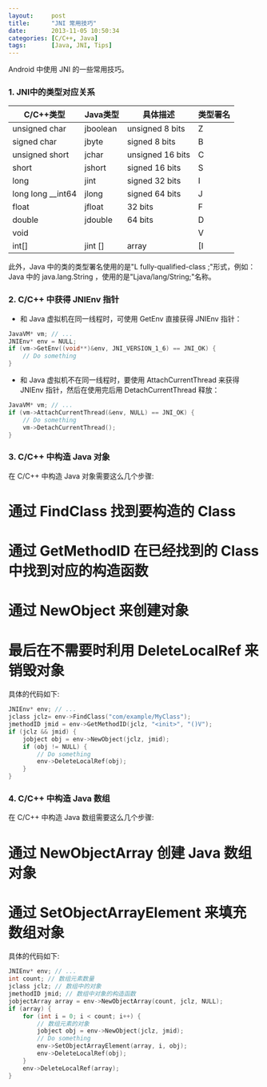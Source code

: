 ```yaml
---
layout:     post
title:      "JNI 常用技巧"
date:       2013-11-05 10:50:34
categories: [C/C++, Java]
tags:       [Java, JNI, Tips]
---
```


Android 中使用 JNI 的一些常用技巧。
<!--more-->

### 1. JNI中的类型对应关系

| C/C++类型          | Java类型 | 具体描述          | 类型署名 |
| ----------------- | -------- | ---------------- | ------- |
| unsigned char     | jboolean | unsigned 8 bits  | Z       |
| signed char       | jbyte    | signed 8 bits    | B       |
| unsigned short    | jchar    | unsigned 16 bits | C       |
| short             | jshort   | signed 16 bits   | S       |
| long              | jint     | signed 32 bits   | I       |
| long long __int64 | jlong    | signed 64 bits   | J       |
| float             | jfloat   | 32 bits          | F       |
| double            | jdouble  | 64 bits          | D       |
| void              |          |                  | V       |
| int[]             | jint []  | array            | [I      |

此外，Java 中的类的类型署名使用的是"L fully-qualified-class ;"形式，例如：
Java 中的 java.lang.String ，使用的是"Ljava/lang/String;"名称。

### 2. C/C++ 中获得 JNIEnv 指针

- 和 Java 虚拟机在同一线程时，可使用 GetEnv 直接获得 JNIEnv 指针：

```c
JavaVM* vm; // ...
JNIEnv* env = NULL;
if (vm->GetEnv((void**)&env, JNI_VERSION_1_6) == JNI_OK) {
	// Do something
}
```

- 和 Java 虚拟机不在同一线程时，要使用 AttachCurrentThread 来获得 JNIEnv 指针，然后在使用完后用 DetachCurrentThread 释放：

```c
JavaVM* vm; // ...
if (vm->AttachCurrentThread(&env, NULL) == JNI_OK) {
	// Do something
	vm->DetachCurrentThread();
}
```

### 3. C/C++ 中构造 Java 对象

在 C/C++ 中构造 Java 对象需要这么几个步骤:

# 通过 FindClass 找到要构造的 Class
# 通过 GetMethodID 在已经找到的 Class 中找到对应的构造函数
# 通过 NewObject 来创建对象
# 最后在不需要时利用 DeleteLocalRef 来销毁对象

具体的代码如下:

```c
JNIEnv* env; // ...
jclass jclz= env->FindClass("com/example/MyClass");
jmethodID jmid = env->GetMethodID(jclz, "<init>", "()V");
if (jclz && jmid) {
	jobject obj = env->NewObject(jclz, jmid);
	if (obj != NULL) {
		// Do something
		env->DeleteLocalRef(obj);
	}
}
```

### 4. C/C++ 中构造 Java 数组

在 C/C++ 中构造 Java 数组需要这么几个步骤:

# 通过 NewObjectArray 创建 Java 数组对象
# 通过 SetObjectArrayElement 来填充数组对象

具体的代码如下:

```c
JNIEnv* env; // ...
int count; // 数组元素数量
jclass jclz; // 数组中的对象
jmethodID jmid; // 数组中对象的构造函数
jobjectArray array = env->NewObjectArray(count, jclz, NULL);
if (array) {
	for (int i = 0; i < count; i++) {
		// 数组元素的对象
		jobject obj = env->NewObject(jclz, jmid);
		// Do something
		env->SetObjectArrayElement(array, i, obj);
		env->DeleteLocalRef(obj);
	}
	env->DeleteLocalRef(array);
}
```
